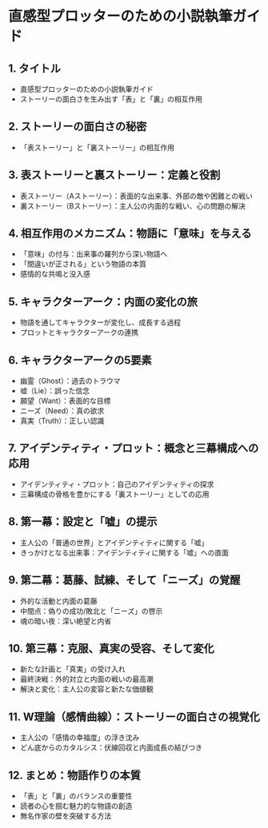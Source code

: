 # 直感型プロッターのための小説執筆ガイド

## 1. タイトル
- 直感型プロッターのための小説執筆ガイド
- ストーリーの面白さを生み出す「表」と「裏」の相互作用

## 2. ストーリーの面白さの秘密
- 「表ストーリー」と「裏ストーリー」の相互作用

## 3. 表ストーリーと裏ストーリー：定義と役割
- 表ストーリー（Aストーリー）：表面的な出来事、外部の敵や困難との戦い
- 裏ストーリー（Bストーリー）：主人公の内面的な戦い、心の問題の解決

## 4. 相互作用のメカニズム：物語に「意味」を与える
- 「意味」の付与：出来事の羅列から深い物語へ
- 「間違いが正される」という物語の本質
- 感情的な共鳴と没入感

## 5. キャラクターアーク：内面の変化の旅
- 物語を通してキャラクターが変化し、成長する過程
- プロットとキャラクターアークの連携

## 6. キャラクターアークの5要素
- 幽霊（Ghost）：過去のトラウマ
- 嘘（Lie）：誤った信念
- 願望（Want）：表面的な目標
- ニーズ（Need）：真の欲求
- 真実（Truth）：正しい認識

## 7. アイデンティティ・プロット：概念と三幕構成への応用
- アイデンティティ・プロット：自己のアイデンティティの探求
- 三幕構成の骨格を豊かにする「裏ストーリー」としての応用

## 8. 第一幕：設定と「嘘」の提示
- 主人公の「普通の世界」とアイデンティティに関する「嘘」
- きっかけとなる出来事：アイデンティティに関する「嘘」への直面

## 9. 第二幕：葛藤、試練、そして「ニーズ」の覚醒
- 外的な活動と内面の葛藤
- 中間点：偽りの成功/敗北と「ニーズ」の啓示
- 魂の暗い夜：深い絶望と内省

## 10. 第三幕：克服、真実の受容、そして変化
- 新たな計画と「真実」の受け入れ
- 最終決戦：外的対立と内面の戦いの最高潮
- 解決と変化：主人公の変容と新たな価値観

## 11. W理論（感情曲線）：ストーリーの面白さの視覚化
- 主人公の「感情の幸福度」の浮き沈み
- どん底からのカタルシス：伏線回収と内面成長の結びつき

## 12. まとめ：物語作りの本質
- 「表」と「裏」のバランスの重要性
- 読者の心を掴む魅力的な物語の創造
- 無名作家の壁を突破する方法